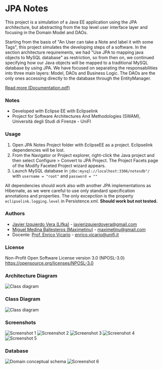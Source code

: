 # JPA Notes

This project is a simulation of a Java EE application using the JPA architecture, but abstracting from the top level user interface layer and focusing in the Domain Model and DAOs.

Starting from the basis of "An User can take a Note and label it with some Tags", this project simulates the developing steps of a software. In the section architecture requirements, we had "Use JPA to mapping java objects to MySQL database" as restriction, so from then on, we continued specifying how our Java objects will be mapped to a traditional MySQL database by using JPA. We have focused on separating the responsabilities into three main layers: Model, DAOs and Business Logic. The DAOs are the only ones accessing directly to the database through the EntityManager.

[Read more (Documentation.pdf)](https://github.com/Maximetinu/JPA-Notes/blob/master/Documentation.pdf "Documentation.pdf")

### Notes
* Developed with Eclipse EE with Eclipselink
* Project for Software Architectures And Methodologies (SWAM), Università degli Studi di Firenze - UniFI

### Usage
1. Open JPA Notes Project folder with EclipseEE as a project. Eclipselink dependencies will be lost.
2. From the Navigator or Project explorer, right-click the Java project and then select Configure > Convert to JPA Project. The Project Facets page of the Modify Faceted Project wizard appears.
3. Launch MySQL database in `jdbc:mysql://localhost:3306/notesdb"/` with `username = "root"` and `password = ""`

All dependencies should work also with another JPA implementations as Hibernate, as we were careful to use only standard specification annotations and properties. The only excepction is the property `eclipselink.logging.level` in Persistence.xml. **Should work but not tested.**

### Authors
- [Javier Izquierdo Vera (Lifka)](https://github.com/Lifka/) - [javierizquierdovera@gmail.com](mailto:javierizquierdovera@gmail.com)
- [Miguel Medina Ballesteros (Maximetinu)](https://github.com/Maximetinu/) - [maximetinu@gmail.com](mailto:maximetinu@gmail.com)
- Docente: [Prof. Enrico Vicario](http://www.dsi.unifi.it/~vicario/) - [enrico.vicario@unifi.it](mailto:enrico.vicario@unifi.it)


### License
Non-Profit Open Software License version 3.0 (NPOSL-3.0) https://opensource.org/licenses/NPOSL-3.0


### Architecture Diagram
![Class diagram](https://github.com/Maximetinu/JPA-Notes/blob/master/Diagrams/JPAArchitecture.png?raw=true)


### Class Diagram

![Class diagram](https://raw.githubusercontent.com/Maximetinu/JPA-Notes/master/Diagrams/Class%20Diagram1.jpg)


### Screenshots

![Screenshot 1](https://raw.githubusercontent.com/Maximetinu/JPA-Notes/master/screenshots/screenshot1.png)
![Screenshot 2](https://raw.githubusercontent.com/Maximetinu/JPA-Notes/master/screenshots/screenshot2.png)
![Screenshot 3](https://raw.githubusercontent.com/Maximetinu/JPA-Notes/master/screenshots/screenshot3.png)
![Screenshot 4](https://raw.githubusercontent.com/Maximetinu/JPA-Notes/master/screenshots/screenshot4.png)
![Screenshot 5](https://raw.githubusercontent.com/Maximetinu/JPA-Notes/master/screenshots/screenshot5.png)


### Database

![Domain conceptual schema](https://raw.githubusercontent.com/Maximetinu/JPA-Notes/master/Diagrams/Domainconceptualschema.jpg)
![Screenshot 6](https://raw.githubusercontent.com/Maximetinu/JPA-Notes/master/screenshots/screenshot6.png)
